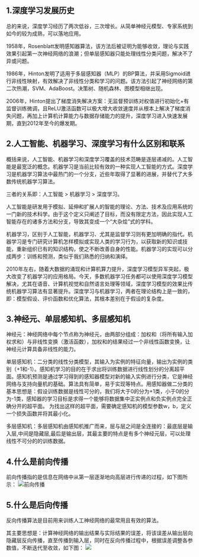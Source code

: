 ## 1.深度学习发展历史 ##
总的来说，深度学习经历了两次低谷，三次增长。从简单神经元模型、专家系统到如今的较为成熟，可以落地应用。

1958年，Rosenblatt发明感知器算法，该方法后被证明为能够收敛，理论与实践效果引起第一次神经网络的浪潮；但单层感知器只能处理线性分类问题，解决不了异或问题。

1986年，Hinton发明了适用于多层感知器（MLP）的BP算法，并采用Sigmoid进行非线性映射，有效解决了非线性分类和学习的问题。该方法引起了神经网络的第二次热潮，SVM、AdaBoost。决策树、随机森林、图模型相继出现。

2006年，Hinton提出了梯度消失解决方案：无监督预训练对权值进行初始化+有监督训练微调，且ReLU激活函数可以极大增大收敛速度并从根本上解决了梯度消失问题，再加上计算机计算能力与数据存储能力的提升，深度学习进入快速发展期，直到2012年至今的爆发期。
## 2.人工智能、机器学习、深度学习有什么区别和联系 ##
概括来说，人工智能、机器学习和深度学习覆盖的技术范畴是逐层递减的。人工智能是最宽泛的概念。机器学习是当前比较有效的一种实现人工智能的方式。深度学习是机器学习算法中最热门的一个分支，近些年取得了显著的进展，并替代了大多数传统机器学习算法。

三者的关系即：人工智能 > 机器学习 > 深度学习。

人工智能是研发用于模拟、延伸和扩展人的智能的理论、方法、技术及应用系统的一门新的技术科学。由于这个定义只阐述了目标，而没有限定方法，因此实现人工智能存在的诸多方法和分支，导致其变成一个“大杂烩”式的学科。

机器学习，区别于人工智能，机器学习、尤其是监督学习则有更加明确的指代。机器学习是专门研究计算机怎样模拟或实现人类的学习行为，以获取新的知识或技能，重新组织已有的知识结构，使之不断改善自身的性能。机器学习的实现可以分成两步：训练和预测，类似于我们熟悉的归纳和演绎。

2010年左右，随着大数据的涌现和计算机算力提升，深度学习模型异军突起，极大改变了机器学习的应用格局。今天，多数机器学习任务都可以使用深度学习模型解决，尤其在语音、计算机视觉和自然语言处理等领域，深度学习模型的效果比传统机器学习算法有显著提升。深度学习与机器学习，两者在理论结构上是一致的，即：模型假设、评价函数和优化算法，其根本差别在于假设的复杂度。
## 3.神经元、单层感知机、多层感知机 ##
神经元：神经网络中每个节点称为神经元，由两部分组成：加权和（将所有输入加权求和）与非线性变换（激活函数），加权和的结果经过一个非线性函数变换，让神经元计算具备非线性的能力。

单层感知机：二分类的线性分类模型，其输入为实例的特征向量，输出为实例的类别（+1和-1）。感知机学习的目的在于求出将训练数据进行线性划分的分离超平面。感知机预测是通过学习得到的感知器模型对新的输入实例进行分类，它是神经网络与支持向量机的基础。算法具有简单，易于实现等特点。用感知器做二分类的基本思想是：假设训练数据是线性可分的，我们将大于0的分为+1类，小于0的分为-1类，感知器的学习目标是求得一个能够将数据集中正实例点和负实例点完全正确分开的超平面。
为找出这样的超平面，需要确定感知机的模型参数w，b，定义一个损失函数并将其最小化。

多层感知机：多层感知机由感知机推广而来，层与层之间是全连接的：最底层是输入层,中间是隐藏层,最后是输出层，其最主要的特点是有多个神经元层，可以处理线性不可分的的训练数据。

## 4.什么是前向传播 ##
前向传播指的是信息在网络中从第一层逐渐地向高层进行传递的过程，如下图所示：
![前向传播](https://images2015.cnblogs.com/blog/853467/201606/853467-20160630140644406-409859737.png)
## 5.什么是后向传播 ##
反向传播算法是目前用来训练人工神经网络的最常用且有效的算法。

其主要思想是：计算神经网络的输出结果与实际结果的误差，将该误差从输出层向隐藏层反向传播，直至传播到输入层，同时在反向传播过程中，根据误差调整各参数值，不断迭代至收敛，如下图：
![](https://images2015.cnblogs.com/blog/853467/201606/853467-20160630152018906-1524325812.png)





